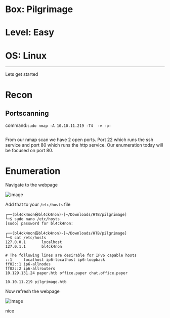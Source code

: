 # Box: Pilgrimage
# Level: Easy
# OS: Linux
<hr>

Lets get started

# Recon

## Portscanning

command:```sudo nmap -A 10.10.11.219 -T4  -v -p-```

```
```
From our nmap scan we have 2 open ports. Port 22 which runs the ssh service and port 80 which runs the http service. Our enumeration today will be focused on port 80.



# Enumeration

Navigate to the webpage

![image](https://github.com/BlackAnon22/BlackAnon22.github.io/assets/67879936/fee92d11-c453-45f2-ae24-e1a55f04abd6)

Add that to your ```/etc/hosts``` file

```
┌──(bl4ck4non㉿bl4ck4non)-[~/Downloads/HTB/pilgrimage]
└─$ sudo nano /etc/hosts                         
[sudo] password for bl4ck4non: 
                                                                                                                                                                                                
┌──(bl4ck4non㉿bl4ck4non)-[~/Downloads/HTB/pilgrimage]
└─$ cat /etc/hosts
127.0.0.1       localhost
127.0.1.1       bl4ck4non

# The following lines are desirable for IPv6 capable hosts
::1     localhost ip6-localhost ip6-loopback
ff02::1 ip6-allnodes
ff02::2 ip6-allrouters
10.129.131.24 paper.htb office.paper chat.office.paper

10.10.11.219 pilgrimage.htb
```
Now refresh the webpage

![image](https://github.com/BlackAnon22/BlackAnon22.github.io/assets/67879936/c602636d-a9a7-495c-a8c1-6a998765077b)

nice




















